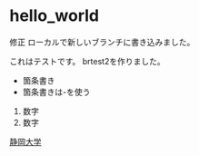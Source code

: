 # hello_world

修正
ローカルで新しいブランチに書き込みました。

  これはテストです。
brtest2を作りました。
- 箇条書き
- 箇条書きは-を使う

1. 数字
2. 数字

[静岡大学](https://www.shizuoka.ac.jp/)
